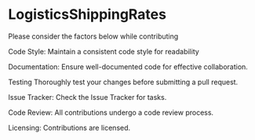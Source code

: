 # LogisticsShippingRates
Please consider the factors below while contributing

Code Style:
Maintain a consistent code style for readability

Documentation:
Ensure well-documented code for effective collaboration.

Testing
Thoroughly test your changes before submitting a pull request.

Issue Tracker:
Check the Issue Tracker for tasks.

Code Review:
All contributions undergo a code review process.

Licensing:
Contributions are licensed.
